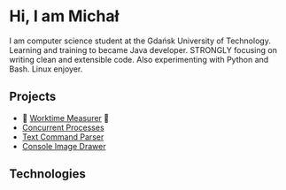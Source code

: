 # Hi, I am Michał

I am computer science student at the Gdańsk University of Technology. Learning and training to became Java developer. STRONGLY focusing on writing clean and extensible code. Also experimenting with Python and Bash. Linux enjoyer.

## Projects

- 🌟 [Worktime Measurer](https://github.com/michalszulowski/worktime-measurer) 🌟
- [Concurrent Processes](https://github.com/michalszulowski/concurrent-processes)
- [Text Command Parser](https://github.com/michalszulowski/text-command-parser)
- [Console Image Drawer](https://github.com/michalszulowski/console-image-drawer)

## Technologies

